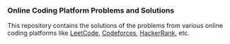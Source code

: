 ### Online Coding Platform Problems and Solutions

This repository contains the solutions of the problems from various online coding platforms like [LeetCode](https://leetcode.com), [Codeforces](https://codeforces.com), [HackerRank](https://www.hackerrank.com), etc.
